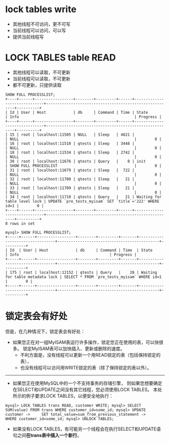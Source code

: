 
# lock tables write

- 其他线程不可访问，更不可写
- 当前线程可以访问，可以写
- 提供当前线程写

# LOCK TABLES table READ

- 其他线程可以读取，不可更新
- 当前线程可以读取，不可更新
- 都不可更新，只提供读取

```
SHOW FULL PROCESSLIST;
+----+------+-----------------+--------+---------+------+------------------------------+--------------------------------------------------------+----------+
| Id | User | Host            | db     | Command | Time | State                        | Info                                                   | Progress |
+----+------+-----------------+--------+---------+------+------------------------------+--------------------------------------------------------+----------+
| 15 | root | localhost:11505 | NULL   | Sleep   | 4621 |                              | NULL                                                   |        0 |
| 16 | root | localhost:11510 | qtests | Sleep   | 3448 |                              | NULL                                                   |        0 |
| 18 | root | localhost:11534 | qtests | Sleep   | 2742 |                              | NULL                                                   |        0 |
| 30 | root | localhost:11676 | qtests | Query   |    0 | init                         | SHOW FULL PROCESSLIST                                  |        0 |
| 31 | root | localhost:11679 | qtests | Sleep   |  722 |                              | NULL                                                   |        0 |
| 32 | root | localhost:11708 | qtests | Sleep   |   21 |                              | NULL                                                   |        0 |
| 33 | root | localhost:11709 | qtests | Sleep   |   21 |                              | NULL                                                   |        0 |
| 34 | root | localhost:11710 | qtests | Query   |   21 | Waiting for table level lock | UPDATE `pre_tests_myisam` SET `title`='222' WHERE id=1 |        0 |
+----+------+-----------------+--------+---------+------+------------------------------+--------------------------------------------------------+----------+
8 rows in set

mysql> SHOW FULL PROCESSLIST;
+-----+------+-----------------+--------+---------+-------+---------------------------------+---------------------------------------------+----------+
| Id  | User | Host            | db     | Command | Time  | State                           | Info                                        | Progress |
+-----+------+-----------------+--------+---------+-------+---------------------------------+---------------------------------------------+----------+
| 175 | root | localhost:12152 | qtests | Query   |    28 | Waiting for table metadata lock | SELECT * FROM `pre_tests_myisam` WHERE id=1 |        0 |
+-----+------+-----------------+--------+---------+-------+---------------------------------+---------------------------------------------+----------+

```

# 锁定表会有好处

但是，在几种情况下，锁定表会有好处：

- 如果您正在对一组MyISAM表运行许多操作，锁定您正在使用的表，可以快很多。
	锁定MyISAM表可以加快插入、更新或删除的速度。
	- 不利方面是，没有线程可以更新一个用READ锁定的表（包括保持锁定的表），
	- 也没有线程可以访问用WRITE锁定的表（除了保持锁定的表以外）。
---

- 如果您正在使用MySQL中的一个不支持事务的存储引擎，
	则如果您想要确定在SELECT和UPDATE之间没有其它线程，您必须使用LOCK TABLES。
	本处所示的例子要求LOCK TABLES，以便安全地执行：

`
mysql> LOCK TABLES trans READ, customer WRITE;
mysql> SELECT SUM(value) FROM trans WHERE customer_id=some_id;
mysql> UPDATE customer
 ->     SET total_value=sum_from_previous_statement
 ->     WHERE customer_id=some_id;
mysql> UNLOCK TABLES;
`

- 如果没有LOCK TABLES，有可能另一个线程会在执行SELECT和UPDATE语句之间**在trans表中插入一个新行**。
